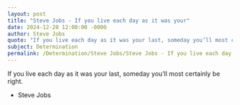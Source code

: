 ```yaml
---
layout: post
title: "Steve Jobs - If you live each day as it was your"
date: 2024-12-28 12:00:00 -0000
author: Steve Jobs
quote: "If you live each day as it was your last, someday you’ll most certainly be right."
subject: Determination
permalink: /Determination/Steve Jobs/Steve Jobs - If you live each day as it was your
---
```


If you live each day as it was your last, someday you’ll most certainly be right.

- Steve Jobs
